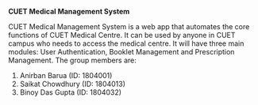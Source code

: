 **CUET Medical Management System**

CUET Medical Management System is a web app that automates the core functions of CUET Medical Centre. It can be used by anyone in CUET campus who needs to access the medical centre. It will have three main modules: User Authentication, Booklet Management and Prescription Management. The group members are:
1. Anirban Barua (ID: 1804001)
2. Saikat Chowdhury (ID: 1804013)
3. Binoy Das Gupta (ID: 1804032)
